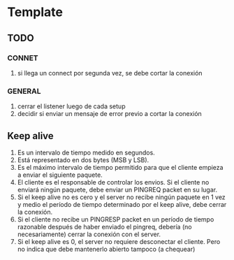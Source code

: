 # Template

## TODO

### CONNET

1. si llega un connect por segunda vez, se debe cortar la conexión

### GENERAL

1. cerrar el listener luego de cada setup
2. decidir si enviar un mensaje de error previo a cortar la conexión

## Keep alive

1. Es un intervalo de tiempo medido en segundos.
2. Está representado en dos bytes (MSB y LSB).
3. Es el máximo intervalo de tiempo permitido para que el cliente empieza a enviar el siguiente paquete.
4. El cliente es el responsable de controlar los envios. Si el cliente no enviará ningún paquete, debe enviar un PINGREQ packet en su lugar.
5. Si el keep alive no es cero y el server no recibe ningún paquete en 1 vez y medio el período de tiempo determinado por el keep alive, debe cerrar la conexión.
6. Si el cliente no recibe un PINGRESP packet en un período de tiempo razonable después de haber enviado el pingreq, debería (no necesariamente) cerrar la conexión con el server.
7. Si el keep alive es 0, el server no requiere desconectar el cliente. Pero no indica que debe mantenerlo abierto tampoco (a chequear)
